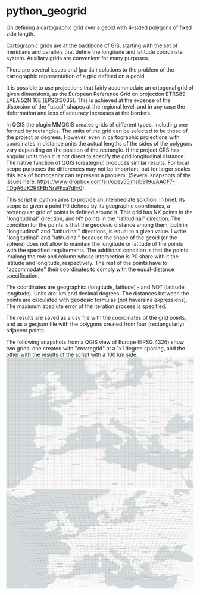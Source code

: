 # python_geogrid
On defining a cartographic grid over a geoid with 4-sided polygons of fixed side length.

Cartographic grids are at the backbone of GIS, starting with the set of meridians and parallels that define the longitude and latitude coordinate system. Auxiliary grids are convenient for many purposes. 

There are several issues and (partial) solutions to the problem of the cartographic representation of a grid defined on a geoid.

It is possible to use projections that fairly accommodate an ortogonal grid of given dimensions, as the European Reference Grid on projection ETRS89-LAEA 52N 10E (EPSG:3035). This is achieved at the expense of the distorsion of the "usual" shapes at the regional level, and in any case the deformation and loss of accuracy increases at the borders.

In QGIS the plugin MMQGIS creates grids of different types, including one formed by rectangles. The units of the grid can be selected to be those of the project or degrees. However, even in cartographic projections with coordinates in distance units the actual lengths of the sides of the polygons vary depending on the position of the rectangle. If the project CRS has angular units then it is not direct to specify the grid longitudinal distance. The native function of QGIS (creategrid) produces similar results. For local scope purposes the differences may not be important, but for larger scales this lack of homogenity can represent a problem.
(Several snapshots of the issues here: https://www.dropbox.com/sh/opey55jmslb919u/AACF7-TOgA6oK2RBFBrNrWFxa?dl=0).

This script in python aims to provide an intermediate solution. 
In brief, its scope is: given a point P0 defined by its geographic coordinates, a rectangular grid of points is defined around it. This grid has NX points in the "longitudinal" direction, and NY points in the "latitudinal" direction. The condition for the points is that the geodesic distance among them, both in "longitudinal" and "latitudinal" directions, is equal to a given value.
I write "longitudinal" and "latitudinal" because the shape of the geoid (or the sphere) does not allow to maintain the longitude or latitude of the points with the specified requirements.
The additional condition is that the points in/along the row and column whose intersection is P0 share with it the latitude and longitude, respectively. The rest of the points have to "accommodate" their coordinates to comply with the equal-distance specification.

The coordinates are geographic: (longitude, latitude) - and NOT (latitude, longitude).
Units are: km and decimal degrees.
The distances between the points are calculated with geodesic formulas (not haversine expressions). The maximum absolute error of the iteration process is specified.

The results are saved as a csv file with the coordinates of the grid points, and as a geojson file with the polygons created from four (rectangularly) adjacent points.

The following snapshots from a QGIS view of Europe (EPSG:4326) show two grids: one created with "creategrid" at a 1x1 degree spacing, and the other with the results of the script with a 100 km side.
![creategrid](https://github.com/Rigonz/python_geogrid/blob/master/pics/EPSG4326%20qgis.png)
![geogrid](https://github.com/Rigonz/python_geogrid/blob/master/pics/EPSG4326%20grid.png)
